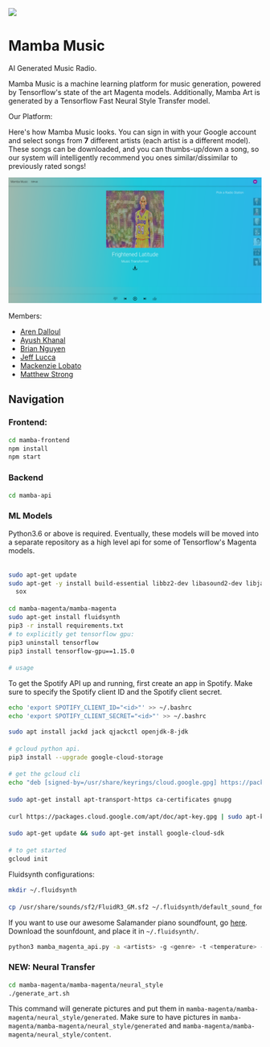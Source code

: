 ![](https://github.com/CUBigDataClass/Mamba-Music/workflows/Python%20application/badge.svg)

# Mamba Music

AI Generated Music Radio.

Mamba Music is a machine learning platform for music generation, powered by Tensorflow's state of the art Magenta models. 
Additionally, Mamba Art is generated by a Tensorflow Fast Neural Style Transfer model.

Our Platform:

Here's how Mamba Music looks. You can sign in with your Google account and select songs from **7** different artists (each artist is a different model). These songs can be downloaded, and you can thumbs-up/down a song, so our system will intelligently recommend you ones similar/dissimilar to previously rated songs!

![alt text](img/example.png "Our Platform")

Members:

- [Aren Dalloul](https://github.com/adalloul0928)
- [Ayush Khanal](https://github.com/jptboy)
- [Brian Nguyen](https://github.com/BrianNguyen214)
- [Jeff Lucca](https://github.com/lucca)
- [Mackenzie Lobato](https://github.com/mackenzielobato)
- [Matthew Strong](https://github.com/peasant98)

## Navigation

### Frontend:

```sh
cd mamba-frontend
npm install
npm start
```

### Backend

```sh
cd mamba-api
```

### ML Models

Python3.6 or above is required.
Eventually, these models will be moved into a separate repository as a high level api for some of Tensorflow's Magenta models.

```sh

sudo apt-get update
sudo apt-get -y install build-essential libbz2-dev libasound2-dev libjack-dev libav-tools \
  sox
  
cd mamba-magenta/mamba-magenta
sudo apt-get install fluidsynth
pip3 -r install requirements.txt
# to explicitly get tensorflow gpu:
pip3 uninstall tensorflow
pip3 install tensorflow-gpu==1.15.0

# usage
```

To get the Spotify API up and running, first create an app in Spotify.
Make sure to specify the Spotify client ID and the Spotify client secret.

```sh
echo 'export SPOTIFY_CLIENT_ID="<id>"' >> ~/.bashrc
echo 'export SPOTIFY_CLIENT_SECRET="<id>"' >> ~/.bashrc
```

```sh
sudo apt install jackd jack qjackctl openjdk-8-jdk

# gcloud python api.
pip3 install --upgrade google-cloud-storage

# get the gcloud cli
echo "deb [signed-by=/usr/share/keyrings/cloud.google.gpg] https://packages.cloud.google.com/apt cloud-sdk main" | sudo tee -a /etc/apt/sources.list.d/google-cloud-sdk.list

sudo apt-get install apt-transport-https ca-certificates gnupg

curl https://packages.cloud.google.com/apt/doc/apt-key.gpg | sudo apt-key --keyring /usr/share/keyrings/cloud.google.gpg add -

sudo apt-get update && sudo apt-get install google-cloud-sdk

# to get started
gcloud init

```

Fluidsynth configurations:

```sh
mkdir ~/.fluidsynth

cp /usr/share/sounds/sf2/FluidR3_GM.sf2 ~/.fluidsynth/default_sound_font.sf2
```

If you want to use our awesome Salamander piano soundfount, go [here](https://musescore.org/en/node/240261). Download the sounfdount, and place it in
`~/.fluidsynth/`.

```sh
python3 mamba_magenta_api.py -a <artists> -g <genre> -t <temperature> -l <length> -n <numgenerations>


```

### NEW: Neural Transfer

```sh
cd mamba-magenta/mamba-magenta/neural_style
./generate_art.sh

```

This command will generate pictures and put them in `mamba-magenta/mamba-magenta/neural_style/generated`.
Make sure to have pictures in `mamba-magenta/mamba-magenta/neural_style/generated` and `mamba-magenta/mamba-magenta/neural_style/content`.
